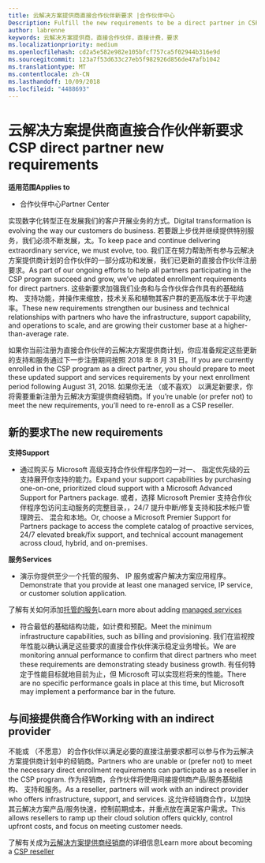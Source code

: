 ```yaml
---
title: 云解决方案提供商直接合作伙伴新要求 |合作伙伴中心
Description: Fulfill the new requirements to be a direct partner in CSP
author: labrenne
keywords: 云解决方案提供商，直接合作伙伴，直接计费，要求
ms.localizationpriority: medium
ms.openlocfilehash: cd2a5e582e982e105bfcf757ca5f02944b316e9d
ms.sourcegitcommit: 123a7f53d633c27eb5f982926d856de47afb1042
ms.translationtype: MT
ms.contentlocale: zh-CN
ms.lasthandoff: 10/09/2018
ms.locfileid: "4488693"
---
```

# <a name="csp-direct-partner-new-requirements"></a><span data-ttu-id="8ac13-103">云解决方案提供商直接合作伙伴新要求</span><span class="sxs-lookup"><span data-stu-id="8ac13-103">CSP direct partner new requirements</span></span>

**<span data-ttu-id="8ac13-104">适用范围</span><span class="sxs-lookup"><span data-stu-id="8ac13-104">Applies to</span></span>**

- <span data-ttu-id="8ac13-105">合作伙伴中心</span><span class="sxs-lookup"><span data-stu-id="8ac13-105">Partner Center</span></span>

<span data-ttu-id="8ac13-106">实现数字化转型正在发展我们的客户开展业务的方式。</span><span class="sxs-lookup"><span data-stu-id="8ac13-106">Digital transformation is evolving the way our customers do business.</span></span> <span data-ttu-id="8ac13-107">若要跟上步伐并继续提供特别服务，我们必须不断发展，太。</span><span class="sxs-lookup"><span data-stu-id="8ac13-107">To keep pace and continue delivering extraordinary service, we must evolve, too.</span></span> <span data-ttu-id="8ac13-108">我们正在努力帮助所有参与云解决方案提供商计划的合作伙伴的一部分成功和发展，我们已更新的直接合作伙伴注册要求。</span><span class="sxs-lookup"><span data-stu-id="8ac13-108">As part of our ongoing efforts to help all partners participating in the CSP program succeed and grow, we’ve updated enrollment requirements for direct partners.</span></span> <span data-ttu-id="8ac13-109">这些新要求加强我们业务和与合作伙伴合作具有的基础结构、 支持功能，并操作来缩放，技术关系和植物其客户群的更高版本优于平均速率。</span><span class="sxs-lookup"><span data-stu-id="8ac13-109">These new requirements strengthen our business and technical relationships with partners who have the infrastructure, support capability, and operations to scale, and are growing their customer base at a higher-than-average rate.</span></span>

<span data-ttu-id="8ac13-110">如果你当前注册为直接合作伙伴的云解决方案提供商计划，你应准备规定这些更新的支持和服务通过下一步注册期间按照 2018 年 8 月 31 日。</span><span class="sxs-lookup"><span data-stu-id="8ac13-110">If you are currently enrolled in the CSP program as a direct partner, you should prepare to meet these updated support and services requirements by your next enrollment period following August 31, 2018.</span></span> <span data-ttu-id="8ac13-111">如果你无法 （或不喜欢） 以满足新要求，你将需要重新注册为云解决方案提供商经销商。</span><span class="sxs-lookup"><span data-stu-id="8ac13-111">If you’re unable (or prefer not) to meet the new requirements, you’ll need to re-enroll as a CSP reseller.</span></span>

## <a name="the-new-requirements"></a><span data-ttu-id="8ac13-112">新的要求</span><span class="sxs-lookup"><span data-stu-id="8ac13-112">The new requirements</span></span>

**<span data-ttu-id="8ac13-113">支持</span><span class="sxs-lookup"><span data-stu-id="8ac13-113">Support</span></span>**

- <span data-ttu-id="8ac13-114">通过购买与 Microsoft 高级支持合作伙伴程序包的一对一、 指定优先级的云支持展开你支持的能力。</span><span class="sxs-lookup"><span data-stu-id="8ac13-114">Expand your support capabilities by purchasing one-on-one, prioritized cloud support with a Microsoft Advanced Support for Partners package.</span></span> <span data-ttu-id="8ac13-115">或者，选择 Microsoft Premier 支持合作伙伴程序包访问主动服务的完整目录，，24/7 提升中断/修复支持和技术帐户管理跨云、 混合和本地。</span><span class="sxs-lookup"><span data-stu-id="8ac13-115">Or, choose a Microsoft Premier Support for Partners package to access the complete catalog of proactive services, 24/7 elevated break/fix support, and technical account management across cloud, hybrid, and on-premises.</span></span> 

**<span data-ttu-id="8ac13-116">服务</span><span class="sxs-lookup"><span data-stu-id="8ac13-116">Services</span></span>**

- <span data-ttu-id="8ac13-117">演示你提供至少一个托管的服务、 IP 服务或客户解决方案应用程序。</span><span class="sxs-lookup"><span data-stu-id="8ac13-117">Demonstrate that you provide at least one managed service, IP service, or customer solution application.</span></span> 

<span data-ttu-id="8ac13-118">了解有关如何添加[托管的服务](https://partner.microsoft.com/business-opportunities/managed-services-provider)</span><span class="sxs-lookup"><span data-stu-id="8ac13-118">Learn more about adding [managed services](https://partner.microsoft.com/business-opportunities/managed-services-provider)</span></span> 

- <span data-ttu-id="8ac13-119">符合最低的基础结构功能，如计费和预配。</span><span class="sxs-lookup"><span data-stu-id="8ac13-119">Meet the minimum infrastructure capabilities, such as billing and provisioning.</span></span>
<span data-ttu-id="8ac13-120">我们在监视按年性能以确认满足这些要求的直接合作伙伴演示稳定业务增长。</span><span class="sxs-lookup"><span data-stu-id="8ac13-120">We are monitoring annual performance to confirm that direct partners who meet these requirements are demonstrating steady business growth.</span></span> <span data-ttu-id="8ac13-121">有任何特定于性能目标就地目前为止，但 Microsoft 可以实现栏将来的性能。</span><span class="sxs-lookup"><span data-stu-id="8ac13-121">There are no specific performance goals in place at this time, but Microsoft may implement a performance bar in the future.</span></span> 

## <a name="working-with-an-indirect-provider"></a><span data-ttu-id="8ac13-122">与间接提供商合作</span><span class="sxs-lookup"><span data-stu-id="8ac13-122">Working with an indirect provider</span></span>

<span data-ttu-id="8ac13-123">不能或 （不愿意） 的合作伙伴以满足必要的直接注册要求都可以参与作为云解决方案提供商计划中的经销商。</span><span class="sxs-lookup"><span data-stu-id="8ac13-123">Partners who are unable or (prefer not) to meet the necessary direct enrollment requirements can participate as a reseller in the CSP program.</span></span> <span data-ttu-id="8ac13-124">作为经销商，合作伙伴将使用间接提供商产品/服务基础结构、 支持和服务。</span><span class="sxs-lookup"><span data-stu-id="8ac13-124">As a reseller, partners will work with an indirect provider who offers infrastructure, support, and services.</span></span> <span data-ttu-id="8ac13-125">这允许经销商合作，以加快其云解决方案产品/服务快速，控制前期成本，并重点放在满足客户需求。</span><span class="sxs-lookup"><span data-stu-id="8ac13-125">This allows resellers to ramp up their cloud solution offers quickly, control upfront costs, and focus on meeting customer needs.</span></span>  

<span data-ttu-id="8ac13-126">了解有关成为[云解决方案提供商经销商](https://partner.microsoft.com/cloud-solution-provider)的详细信息</span><span class="sxs-lookup"><span data-stu-id="8ac13-126">Learn more about becoming a [CSP reseller](https://partner.microsoft.com/cloud-solution-provider)</span></span>



